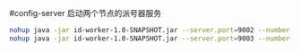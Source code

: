 #config-server
启动两个节点的派号器服务
```bash
nohup java -jar id-worker-1.0-SNAPSHOT.jar --server.port=9002 --number-generation.id-worker.worker-id=0 &
nohup java -jar id-worker-1.0-SNAPSHOT.jar --server.port=9003 --number-generation.id-worker.worker-id=1 &
```